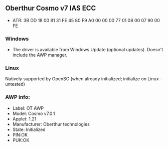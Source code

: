 ## Oberthur Cosmo v7 IAS ECC
- ATR: 3B DD 18 00 81 31 FE 45 80 F9 A0 00 00 00 77 01 08 00 07 90 00 FE
### Windows
- The driver is available from Windows Update (optional updates). Doesn't include the AWP manager.
### Linux
Natively supported by OpenSC (when already initialized; initialize on Linux - untested)
### AWP info:
- Label: OT AWP
- Model: Cosmo v7.0.1
- Applet: 1.21
- Manufacturer: Oberthur technologies
- State: Initialized
- PIN:OK
- PUK:OK
